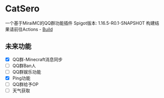 # CatSero
一个基于MiraiMC的QQ群功能插件
Spigot版本: 1.16.5-R0.1-SNAPSHOT
构建结果请前往Actions - [Build](https://github.com/XiaMoHuaHuo-CN/CatSero/actions/workflows/builder.yml)

## 未来功能
- [x] QQ群-Minecraft消息同步
- [ ] QQ群Ban人
- [ ] QQ群娱乐功能
- [x] Ping功能
- [ ] QQ群给予OP
- [ ] 天气获取
